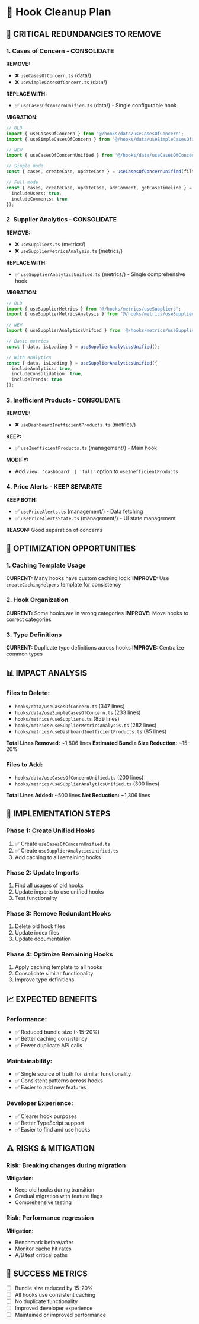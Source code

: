 # 🧹 Hook Cleanup Plan

## 🚨 **CRITICAL REDUNDANCIES TO REMOVE**

### **1. Cases of Concern - CONSOLIDATE**
**REMOVE:**
- ❌ `useCasesOfConcern.ts` (data/)
- ❌ `useSimpleCasesOfConcern.ts` (data/)

**REPLACE WITH:**
- ✅ `useCasesOfConcernUnified.ts` (data/) - Single configurable hook

**MIGRATION:**
```typescript
// OLD
import { useCasesOfConcern } from '@/hooks/data/useCasesOfConcern';
import { useSimpleCasesOfConcern } from '@/hooks/data/useSimpleCasesOfConcern';

// NEW
import { useCasesOfConcernUnified } from '@/hooks/data/useCasesOfConcernUnified';

// Simple mode
const { cases, createCase, updateCase } = useCasesOfConcernUnified(filters, { simple: true });

// Full mode
const { cases, createCase, updateCase, addComment, getCaseTimeline } = useCasesOfConcernUnified(filters, { 
  includeUsers: true, 
  includeComments: true 
});
```

### **2. Supplier Analytics - CONSOLIDATE**
**REMOVE:**
- ❌ `useSuppliers.ts` (metrics/)
- ❌ `useSupplierMetricsAnalysis.ts` (metrics/)

**REPLACE WITH:**
- ✅ `useSupplierAnalyticsUnified.ts` (metrics/) - Single comprehensive hook

**MIGRATION:**
```typescript
// OLD
import { useSupplierMetrics } from '@/hooks/metrics/useSuppliers';
import { useSupplierMetricsAnalysis } from '@/hooks/metrics/useSupplierMetricsAnalysis';

// NEW
import { useSupplierAnalyticsUnified } from '@/hooks/metrics/useSupplierAnalyticsUnified';

// Basic metrics
const { data, isLoading } = useSupplierAnalyticsUnified();

// With analytics
const { data, isLoading } = useSupplierAnalyticsUnified({
  includeAnalytics: true,
  includeConsolidation: true,
  includeTrends: true
});
```

### **3. Inefficient Products - CONSOLIDATE**
**REMOVE:**
- ❌ `useDashboardInefficientProducts.ts` (metrics/)

**KEEP:**
- ✅ `useInefficientProducts.ts` (management/) - Main hook

**MODIFY:**
- Add `view: 'dashboard' | 'full'` option to `useInefficientProducts`

### **4. Price Alerts - KEEP SEPARATE**
**KEEP BOTH:**
- ✅ `usePriceAlerts.ts` (management/) - Data fetching
- ✅ `usePriceAlertsState.ts` (management/) - UI state management

**REASON:** Good separation of concerns

## 🔧 **OPTIMIZATION OPPORTUNITIES**

### **1. Caching Template Usage**
**CURRENT:** Many hooks have custom caching logic
**IMPROVE:** Use `createCachingHelpers` template for consistency

### **2. Hook Organization**
**CURRENT:** Some hooks are in wrong categories
**IMPROVE:** Move hooks to correct categories

### **3. Type Definitions**
**CURRENT:** Duplicate type definitions across hooks
**IMPROVE:** Centralize common types

## 📊 **IMPACT ANALYSIS**

### **Files to Delete:**
- `hooks/data/useCasesOfConcern.ts` (347 lines)
- `hooks/data/useSimpleCasesOfConcern.ts` (233 lines)
- `hooks/metrics/useSuppliers.ts` (859 lines)
- `hooks/metrics/useSupplierMetricsAnalysis.ts` (282 lines)
- `hooks/metrics/useDashboardInefficientProducts.ts` (85 lines)

**Total Lines Removed:** ~1,806 lines
**Estimated Bundle Size Reduction:** ~15-20%

### **Files to Add:**
- `hooks/data/useCasesOfConcernUnified.ts` (200 lines)
- `hooks/metrics/useSupplierAnalyticsUnified.ts` (300 lines)

**Total Lines Added:** ~500 lines
**Net Reduction:** ~1,306 lines

## 🚀 **IMPLEMENTATION STEPS**

### **Phase 1: Create Unified Hooks**
1. ✅ Create `useCasesOfConcernUnified.ts`
2. ✅ Create `useSupplierAnalyticsUnified.ts`
3. Add caching to all remaining hooks

### **Phase 2: Update Imports**
1. Find all usages of old hooks
2. Update imports to use unified hooks
3. Test functionality

### **Phase 3: Remove Redundant Hooks**
1. Delete old hook files
2. Update index files
3. Update documentation

### **Phase 4: Optimize Remaining Hooks**
1. Apply caching template to all hooks
2. Consolidate similar functionality
3. Improve type definitions

## 📈 **EXPECTED BENEFITS**

### **Performance:**
- ✅ Reduced bundle size (~15-20%)
- ✅ Better caching consistency
- ✅ Fewer duplicate API calls

### **Maintainability:**
- ✅ Single source of truth for similar functionality
- ✅ Consistent patterns across hooks
- ✅ Easier to add new features

### **Developer Experience:**
- ✅ Clearer hook purposes
- ✅ Better TypeScript support
- ✅ Easier to find and use hooks

## ⚠️ **RISKS & MITIGATION**

### **Risk:** Breaking changes during migration
**Mitigation:** 
- Keep old hooks during transition
- Gradual migration with feature flags
- Comprehensive testing

### **Risk:** Performance regression
**Mitigation:**
- Benchmark before/after
- Monitor cache hit rates
- A/B test critical paths

## 🎯 **SUCCESS METRICS**

- [ ] Bundle size reduced by 15-20%
- [ ] All hooks use consistent caching
- [ ] No duplicate functionality
- [ ] Improved developer experience
- [ ] Maintained or improved performance
